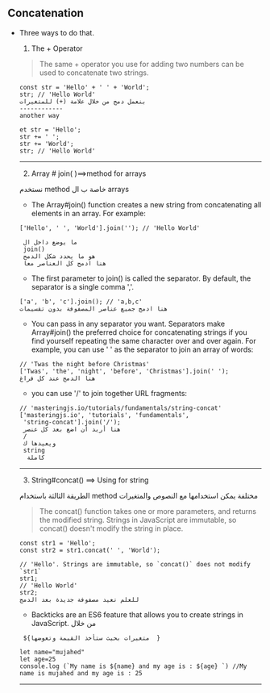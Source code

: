 ## Concatenation
* Three ways to do that.

    1. The + Operator
    > The same + operator you use for adding two numbers can be used to concatenate two strings.
     ````
     const str = 'Hello' + ' ' + 'World';
     str; // 'Hello World'
     بنعمل دمج من خلال علامة (+) للمتغيرات 
    ------------
    another way

    et str = 'Hello';
    str += ' ';
    str += 'World';
    str; // 'Hello World'
     ````
    -----
     2. Array # join( )==>method for arrays

    نستخدم method خاصة ب ال arrays
    * The Array#join() function creates a new string from concatenating all elements in an array. For example:
    ````
    ['Hello', ' ', 'World'].join(''); // 'Hello World'

     ما يوضع داخل ال 
     join()
     هو ما يحدد شكل الدمج 
     هنا ادمج كل العناصر معا 
    ````
    * The first parameter to join() is called the separator. By default, the separator is a single comma ','.
    ````
    ['a', 'b', 'c'].join(); // 'a,b,c' 
    هنا ادمج جميع عناصر المصفوفة بدون تقسيمات 
    ````
    * You can pass in any separator you want. Separators make Array#join() the preferred choice for concatenating strings if you find yourself repeating the same character over and over again. For example, you can use ' ' as the separator to join an array of words:
    ````
    // 'Twas the night before Christmas'
    ['Twas', 'the', 'night', 'before', 'Christmas'].join(' ');
   هنا الدمج عند كل فراغ 
    ````
   * you can use '/' to join together URL fragments:
   ````
   // 'masteringjs.io/tutorials/fundamentals/string-concat'
   ['masteringjs.io', 'tutorials', 'fundamentals', 
    'string-concat'].join('/');
    هنا أريد أن اضع بعد كل عنصر 
    /
    ويعيدها ك 
    string
     كاملة 
   ````
   -----
   3. String#concat() ==> Using for string 
    
    الطريقة الثالثة باستخدام 
    method مختلفة 
    يمكن استخدامها مع النصوص 
    والمتغيرات 
   > The concat() function takes one or more parameters, and returns the modified string. Strings in JavaScript are immutable, so concat() doesn't modify the string in place.
   ````
   const str1 = 'Hello';
   const str2 = str1.concat(' ', 'World');
   
   // 'Hello'. Strings are immutable, so `concat()` does not modify `str1`
   str1;
   // 'Hello World'
   str2;
   للعلم تعيد مصفوفة جديدة بعد الدمج 
   
   ````
   * Backticks are an ES6 feature that allows you to create strings in JavaScript.
   من خلال
   
    ` ${متغيرات بحيث ستأخذ القيمة وتعوضها  }`
   ````
   let name="mujahed"
   let age=25
   console.log (`My name is ${name} and my age is : ${age} `) //My name is mujahed and my age is : 25
   ````
   ------
   
